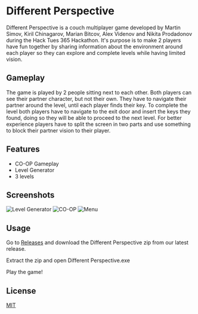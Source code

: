 # Different Perspective

Different Perspective is a couch multiplayer game developed by Martin Simov, Kiril Chinagarov, Marian Bitcov, Alex Videnov and Nikita Prodadonov during the Hack Tues 365 Hackathon. It's purpose is to make 2 players have fun together by sharing information about the environment around each player so they can explore and complete levels while having limited vision.

## Gameplay

The game is played by 2 people sitting next to each other. Both players can see their partner character, but not their own. They have to navigate their partner around the level, until each player finds their key. To complete the level both players have to navigate to the exit door and insert the keys they found, doing so they will be able to proceed to the next level. For better experience players have to split the screen in two parts and use something to block their partner vision to their player.

## Features
* CO-OP Gameplay
* Level Generator
* 3 levels

## Screenshots
![Level Generator](https://i.ibb.co/3rCjqMF/3.png)
![CO-OP](https://i.ibb.co/NLbmd8J/1.png)
![Menu](https://i.ibb.co/DgrTzDX/2.png)

## Usage

Go to [Releases](https://github.com/msimov/different-perspective/releases) and download the Different Perspective zip from our latest release.

Extract the zip and open Different Perspective.exe

Play the game!

## License
[MIT](https://choosealicense.com/licenses/mit/)
